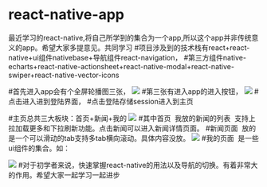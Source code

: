 # react-native-app
最近学习的react-native,将自己所学到的集合为一个app,所以这个app并非传统意义的app。希望大家多提意见。共同学习
#项目涉及到的技术栈有react+react-native+ui组件nativebase+导航组件react-navigation，
#第三方组件native-echarts+react-native-actionsheet+react-native-modal+react-native-swiper+react-native-vector-icons

#首先进入app会有个全屏轮播图三张，
![](https://github.com/cryingbat/react-native-app/raw/master/screenshorts/4.jpg)
#第三张有进入app的进入按钮，
![](https://github.com/cryingbat/react-native-app/raw/master/screenshorts/5.jpg)
#点击进入进到登陆界面，
#点击登陆存储session进入到主页

#主页总共三大板块：首页+新闻+我的
![](https://github.com/cryingbat/react-native-app/raw/master/screenshorts/3.jpg)
#其中首页  我放的新闻的列表  支持上拉加载更多和下拉刷新功能。点击新闻可以进入新闻详情页面。
#新闻页面  放的是一个可以滑动的tab支持多tab横向滚动。具体内容没放。
![](https://github.com/cryingbat/react-native-app/raw/master/screenshorts/2.jpg)
#我的页面  是一些ui组件的集合。如：

![](https://github.com/cryingbat/react-native-app/raw/master/screenshorts/0.jpg)
#对于初学者来说，快速掌握react-native的用法以及导航的切换。有着非常大的作用。希望大家一起学习一起进步
